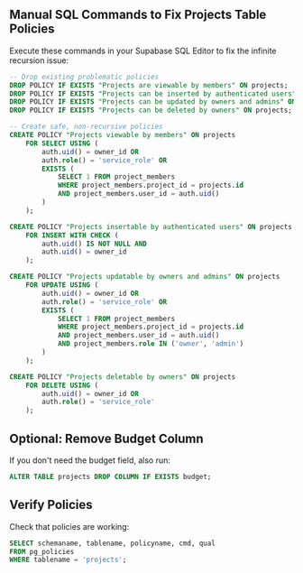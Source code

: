 ## Manual SQL Commands to Fix Projects Table Policies

Execute these commands in your Supabase SQL Editor to fix the infinite recursion issue:

```sql
-- Drop existing problematic policies
DROP POLICY IF EXISTS "Projects are viewable by members" ON projects;
DROP POLICY IF EXISTS "Projects can be inserted by authenticated users" ON projects;
DROP POLICY IF EXISTS "Projects can be updated by owners and admins" ON projects;
DROP POLICY IF EXISTS "Projects can be deleted by owners" ON projects;

-- Create safe, non-recursive policies
CREATE POLICY "Projects viewable by members" ON projects
    FOR SELECT USING (
        auth.uid() = owner_id OR
        auth.role() = 'service_role' OR
        EXISTS (
            SELECT 1 FROM project_members
            WHERE project_members.project_id = projects.id
            AND project_members.user_id = auth.uid()
        )
    );

CREATE POLICY "Projects insertable by authenticated users" ON projects
    FOR INSERT WITH CHECK (
        auth.uid() IS NOT NULL AND
        auth.uid() = owner_id
    );

CREATE POLICY "Projects updatable by owners and admins" ON projects
    FOR UPDATE USING (
        auth.uid() = owner_id OR
        auth.role() = 'service_role' OR
        EXISTS (
            SELECT 1 FROM project_members
            WHERE project_members.project_id = projects.id
            AND project_members.user_id = auth.uid()
            AND project_members.role IN ('owner', 'admin')
        )
    );

CREATE POLICY "Projects deletable by owners" ON projects
    FOR DELETE USING (
        auth.uid() = owner_id OR
        auth.role() = 'service_role'
    );
```

## Optional: Remove Budget Column

If you don't need the budget field, also run:

```sql
ALTER TABLE projects DROP COLUMN IF EXISTS budget;
```

## Verify Policies

Check that policies are working:

```sql
SELECT schemaname, tablename, policyname, cmd, qual
FROM pg_policies
WHERE tablename = 'projects';
```
